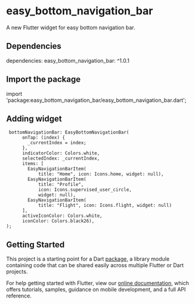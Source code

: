 # easy_bottom_navigation_bar

A new Flutter widget for easy bottom navigation bar.

## Dependencies
dependencies:
  easy_bottom_navigation_bar: ^1.0.1
  
## Import the package
import 'package:easy_bottom_navigation_bar/easy_bottom_navigation_bar.dart';

## Adding widget

     bottomNavigationBar: EasyBottomNavigationBar(
          onTap: (index) {
            _currentIndex = index;
          },
          indicatorColor: Colors.white,
          selectedIndex: _currentIndex,
          items: [
            EasyNavigationBarItem(
                title: "Home", icon: Icons.home, widget: null),
            EasyNavigationBarItem(
                title: "Profile",
                icon: Icons.supervised_user_circle,
                widget: null),
            EasyNavigationBarItem(
                title: "Flight", icon: Icons.flight, widget: null)
          ],
          activeIconColor: Colors.white,
          iconColor: Colors.black26),
    );

## Getting Started

This project is a starting point for a Dart
[package](https://flutter.dev/developing-packages/),
a library module containing code that can be shared easily across
multiple Flutter or Dart projects.

For help getting started with Flutter, view our 
[online documentation](https://flutter.dev/docs), which offers tutorials, 
samples, guidance on mobile development, and a full API reference.
